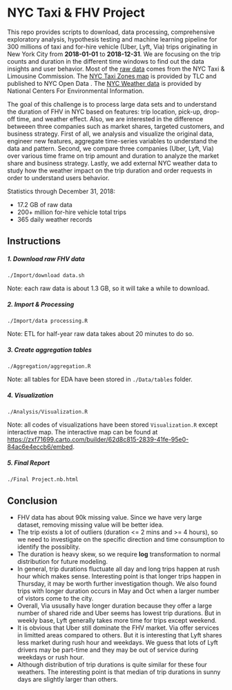 # NYC Taxi & FHV Project

This repo provides scripts to download, data processing, comprehensive exploratory analysis, hypothesis testing and machine learning pipeline for 300 millions of taxi and for-hire vehicle (Uber, Lyft, Via) trips originating in New York City from **2018-01-01** to **2018-12-31**. We are focusing on the trip counts and duration in the different time windows to find out the data insights and user behavior. Most of the [raw data](https://www1.nyc.gov/site/tlc/about/tlc-trip-record-data.page) comes from the NYC Taxi & Limousine Commission. The [NYC Taxi Zones map](https://data.cityofnewyork.us/Transportation/NYC-Taxi-Zones/d3c5-ddgc) is provided by TLC and published to NYC Open Data . The [NYC Weather data](https://www.ncdc.noaa.gov/data-access) is provided by National Centers For Environmental Information.

The goal of this challenge is to process large data sets and to understand the duration of FHV in NYC based on features: trip location, pick-up, drop-off time, and weather effect. Also, we are interested in the difference betweeen three companies such as market shares, targeted customers, and business strategy. First of all, we analysis and visualize the original data, engineer new features, aggregate time-series variables to understand the data and pattern. Second, we compare three companies (Uber, Lyft, Via) over various time frame on trip amount and duration to analyze the market share and business strategy. Lastly, we add external NYC weather data to study how the weather impact on the trip duration and order requests in order to understand users behavior.

Statistics through December 31, 2018:

- 17.2 GB of raw data
- 200+ million for-hire vehicle total trips
- 365 daily weather records

## Instructions

##### 1. Download raw FHV data

`./Import/download data.sh`

Note: each raw data is about 1.3 GB, so it will take a while to download.

##### 2. Import & Processing

`./Import/data processing.R`

Note: ETL for half-year raw data takes about 20 minutes to do so.

##### 3. Create aggregation tables

`./Aggregation/aggregation.R`

Note: all tables for EDA have been stored in `./Data/tables` folder. 

##### 4. Visualization

`./Analysis/Visualization.R`

Note: all codes of visualizations have been stored `Visualization.R` except interactive map. The interactive map can be found at https://zxf71699.carto.com/builder/62d8c815-2839-41fe-95e0-84ac6e4eccb6/embed.

##### 5. Final Report

`./Final Project.nb.html`

## Conclusion

* FHV data has about 90k missing value. Since we have very large dataset, removing missing value will be better idea.
* The trip exists a lot of outliers (duration <= 2 mins and >= 4 hours), so we need to investigate on the specific direction and time consumption to identify the possiblity.
* The duration is heavy skew, so we require **log** transformation to normal distribution for future modeling.
* In general, trip durations fluctuate all day and long trips happen at rush hour which makes sense. Interesting point is that longer trips happen in Thursday, it may be worth further investigation though. We also found trips with longer duration occurs in May and Oct when a larger number of vistors come to the city.
* Overall, Via ususally have longer duration because they offer a large number of shared ride and Uber seems has lowest trip durations. But in weekly base, Lyft generally takes more time for trips except weekend.
* It is obvious that Uber still dominate the FHV market. Via offer services in limitted areas compared to others. But it is interesting that Lyft shares less market during rush hour and weekdays. We guess that lots of Lyft drivers may be part-time and they may be out of service during weekdays or rush hour.
* Although distribution of trip durations is quite similar for these four weathers. The interesting point is that median of trip durations in sunny days are slightly larger than others.
